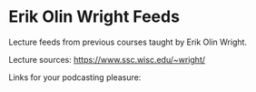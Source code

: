 # Erik Olin Wright Feeds
Lecture feeds from previous courses taught by Erik Olin Wright.

Lecture sources: https://www.ssc.wisc.edu/~wright/

Links for your podcasting pleasure:
